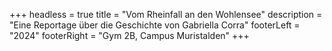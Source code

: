 +++
headless = true
title = "Vom Rheinfall an den Wohlensee"
description = "Eine Reportage über die Geschichte von Gabriella Corra"
footerLeft = "2024"
footerRight = "Gym 2B, Campus Muristalden"
+++

